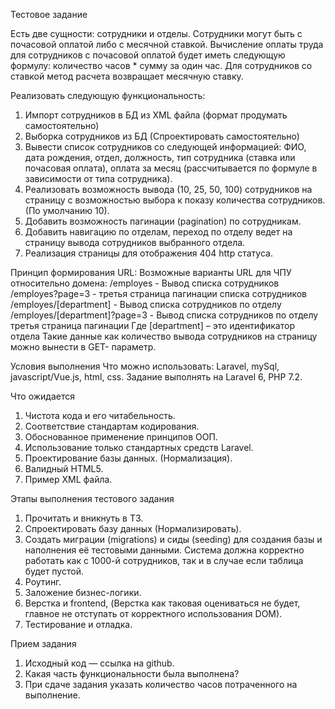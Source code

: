 Тестовое задание

Есть две сущности: сотрудники и отделы. Сотрудники могут быть с почасовой оплатой
либо с месячной ставкой. Вычисление оплаты труда для сотрудников с почасовой
оплатой будет иметь следующую формулу: количество часов * сумму за один час.
Для сотрудников со ставкой метод расчета возвращает месячную ставку.

Реализовать следующую функциональность:
1. Импорт сотрудников в БД из XML файла (формат продумать самостоятельно)
2. Выборка сотрудников из БД (Спроектировать самостоятельно)
3. Вывести список сотрудников со следующей информацией: ФИО, дата рождения,
отдел, должность, тип сотрудника (ставка или почасовая оплата), оплата за месяц
(рассчитывается по формуле в зависимости от типа сотрудника).
4. Реализовать возможность вывода (10, 25, 50, 100) сотрудников на страницу с
возможностью выбора к показу количества сотрудников. (По умолчанию 10).
5. Добавить возможность пагинации (pagination) по сотрудникам.
6. Добавить навигацию по отделам, переход по отделу ведет на страницу вывода
сотрудников выбранного отдела.
7. Реализация страницы для отображения 404 http статуса.

Принцип формирования URL:
Возможные варианты URL для ЧПУ относительно домена:
/employes - Вывод списка сотрудников
/employes?page=3 - третья страница пагинации списка сотрудников
/employes/[department] - Вывод списка сотрудников по отделу
/employes/[department]?page=3 - Вывод списка сотрудников по отделу третья страница
пагинации
Где [department] – это идентификатор отдела
Такие данные как количество вывода сотрудников на страницу можно вынести в GET-
параметр.

Условия выполнения
Что можно использовать: Laravel, mySql, javascript/Vue.js,
html, css. Задание выполнять на Laravel 6, PHP 7.2.

Что ожидается
1. Чистота кода и его читабельность.
2. Соответствие стандартам кодирования.
3. Обоснованное применение принципов ООП.
4. Использование только стандартных средств Laravel.
5. Проектирование базы данных. (Нормализация).
6. Валидный HTML5.
7. Пример XML файла.

Этапы выполнения тестового задания
1. Прочитать и вникнуть в ТЗ.
2. Спроектировать базу данных (Нормализировать).
3.  Создать миграции (migrations) и сиды (seeding) для создания базы и наполнения
её тестовыми данными. Система должна корректно работать как с 1000-й
сотрудников, так и в случае если таблица будет пустой.
4. Роутинг.
5. Заложение бизнес-логики.
6. Верстка и frontend, (Верстка как таковая оцениваться не будет, главное не
отступать от корректного использования DOM).
7. Тестирование и отладка.

Прием задания
1.  Исходный код — ссылка на github.
2.  Какая часть функциональности была выполнена?
3.  При сдаче задания указать количество часов потраченного на выполнение.



